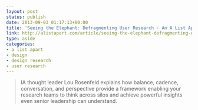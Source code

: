```yaml
---
layout: post
status: publish
date: 2013-09-03 01:17:13+00:00
title: 'Seeing the Elephant: Defragmenting User Research · An A List Apart Article'
link: http://alistapart.com/article/seeing-the-elephant-defragmenting-user-research
type: aside
categories:
- a list apart
- design
- design research
- user research
---
```


> 
  
> 
> IA thought leader Lou Rosenfeld explains how balance, cadence, conversation, and perspective provide a framework enabling your research teams to think across silos and achieve powerful insights even senior leadership can understand.
> 
> 

